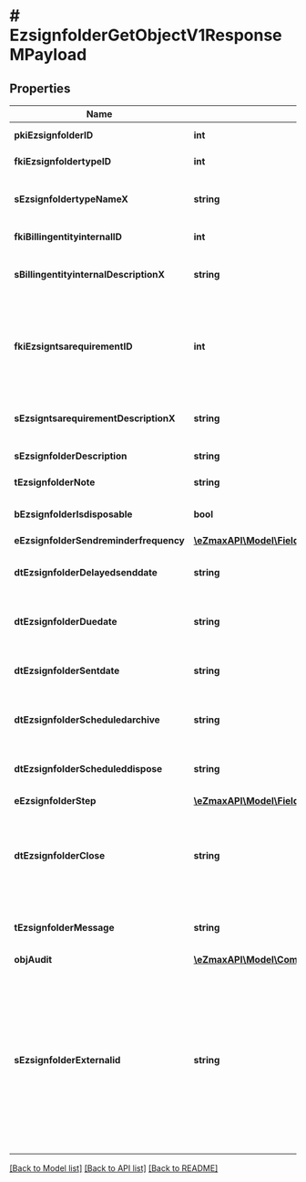 # # EzsignfolderGetObjectV1ResponseMPayload

## Properties

Name | Type | Description | Notes
------------ | ------------- | ------------- | -------------
**pkiEzsignfolderID** | **int** | The unique ID of the Ezsignfolder |
**fkiEzsignfoldertypeID** | **int** | The unique ID of the Ezsignfoldertype. | [optional]
**sEzsignfoldertypeNameX** | **string** | The name of the Ezsignfoldertype in the language of the requester | [optional]
**fkiBillingentityinternalID** | **int** | The unique ID of the Billingentityinternal. | [optional]
**sBillingentityinternalDescriptionX** | **string** | The description of the Billingentityinternal in the language of the requester | [optional]
**fkiEzsigntsarequirementID** | **int** | The unique ID of the Ezsigntsarequirement.  Determine if a Time Stamping Authority should add a timestamp on each of the signature. Valid values:  |Value|Description| |-|-| |1|No. TSA Timestamping will requested. This will make all signatures a lot faster since no round-trip to the TSA server will be required. Timestamping will be made using eZsign server&#39;s time.| |2|Best effort. Timestamping from a Time Stamping Authority will be requested but is not mandatory. In the very improbable case it cannot be completed, the timestamping will be made using eZsign server&#39;s time. **Additional fee applies**| |3|Mandatory. Timestamping from a Time Stamping Authority will be requested and is mandatory. In the very improbable case it cannot be completed, the signature will fail and the user will be asked to retry. **Additional fee applies**| | [optional]
**sEzsigntsarequirementDescriptionX** | **string** | The description of the Ezsigntsarequirement in the language of the requester | [optional]
**sEzsignfolderDescription** | **string** | The description of the Ezsignfolder |
**tEzsignfolderNote** | **string** | Note about the Ezsignfolder | [optional]
**bEzsignfolderIsdisposable** | **bool** | If the Ezsigndocument can be disposed | [optional]
**eEzsignfolderSendreminderfrequency** | [**\eZmaxAPI\Model\FieldEEzsignfolderSendreminderfrequency**](FieldEEzsignfolderSendreminderfrequency.md) |  | [optional]
**dtEzsignfolderDelayedsenddate** | **string** | The date and time at which the Ezsignfolder will be sent in the future. | [optional]
**dtEzsignfolderDuedate** | **string** | The maximum date and time at which the Ezsignfolder can be signed. | [optional]
**dtEzsignfolderSentdate** | **string** | The date and time at which the Ezsignfolder was sent the last time. | [optional]
**dtEzsignfolderScheduledarchive** | **string** | The scheduled date and time at which the Ezsignfolder should be archived. | [optional]
**dtEzsignfolderScheduleddispose** | **string** | The scheduled date at which the Ezsignfolder should be Disposed. | [optional]
**eEzsignfolderStep** | [**\eZmaxAPI\Model\FieldEEzsignfolderStep**](FieldEEzsignfolderStep.md) |  | [optional]
**dtEzsignfolderClose** | **string** | The date and time at which the Ezsignfolder was closed. Either by applying the last signature or by completing it prematurely. | [optional]
**tEzsignfolderMessage** | **string** | A custom text message that will be added to the email sent. | [optional]
**objAudit** | [**\eZmaxAPI\Model\CommonAudit**](CommonAudit.md) |  | [optional]
**sEzsignfolderExternalid** | **string** | This field can be used to store an External ID from the client&#39;s system.  Anything can be stored in this field, it will never be evaluated by the eZmax system and will be returned AS-IS.  To store multiple values, consider using a JSON formatted structure, a URL encoded string, a CSV or any other custom format. | [optional]

[[Back to Model list]](../../README.md#models) [[Back to API list]](../../README.md#endpoints) [[Back to README]](../../README.md)
